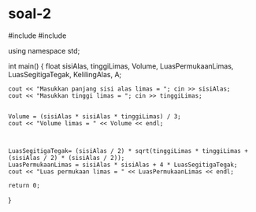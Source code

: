 # soal-2
#include <iostream>
#include <cmath>

using namespace std;

int main() {
    float sisiAlas, tinggiLimas, Volume, LuasPermukaanLimas, LuasSegitigaTegak, KelilingAlas, A;

    cout << "Masukkan panjang sisi alas limas = "; cin >> sisiAlas;
    cout << "Masukkan tinggi limas = "; cin >> tinggiLimas;


    Volume = (sisiAlas * sisiAlas * tinggiLimas) / 3;
    cout << "Volume limas = " << Volume << endl;



    LuasSegitigaTegak= (sisiAlas / 2) * sqrt(tinggiLimas * tinggiLimas + (sisiAlas / 2) * (sisiAlas / 2));
    LuasPermukaanLimas = sisiAlas * sisiAlas + 4 * LuasSegitigaTegak;
    cout << "Luas permukaan limas = " << LuasPermukaanLimas << endl;

    return 0;
}

